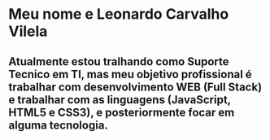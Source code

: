 <h1> Meu nome e <strong>Leonardo Carvalho Vilela</strong></h1>
<h2> Atualmente estou tralhando como Suporte Tecnico em TI, mas meu objetivo profissional é trabalhar com desenvolvimento WEB (Full Stack) e trabalhar com as linguagens (JavaScript, HTML5 e CSS3), e posteriormente focar em alguma tecnologia.  </h2>













<!--
**leonardovilela100/leonardovilela100** is a ✨ _special_ ✨ repository because its `README.md` (this file) appears on your GitHuB

-->
